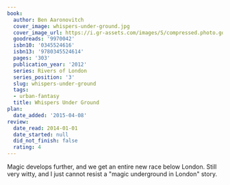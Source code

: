 ```yaml
---
book:
  author: Ben Aaronovitch
  cover_image: whispers-under-ground.jpg
  cover_image_url: https://i.gr-assets.com/images/S/compressed.photo.goodreads.com/books/1341006340l/9970042._SX98_.jpg
  goodreads: '9970042'
  isbn10: '0345524616'
  isbn13: '9780345524614'
  pages: '303'
  publication_year: '2012'
  series: Rivers of London
  series_position: '3'
  slug: whispers-under-ground
  tags:
  - urban-fantasy
  title: Whispers Under Ground
plan:
  date_added: '2015-04-08'
review:
  date_read: 2014-01-01
  date_started: null
  did_not_finish: false
  rating: 4
---
```


Magic develops further, and we get an entire new race below London. Still very witty, and I just cannot resist a "magic underground in London" story.
